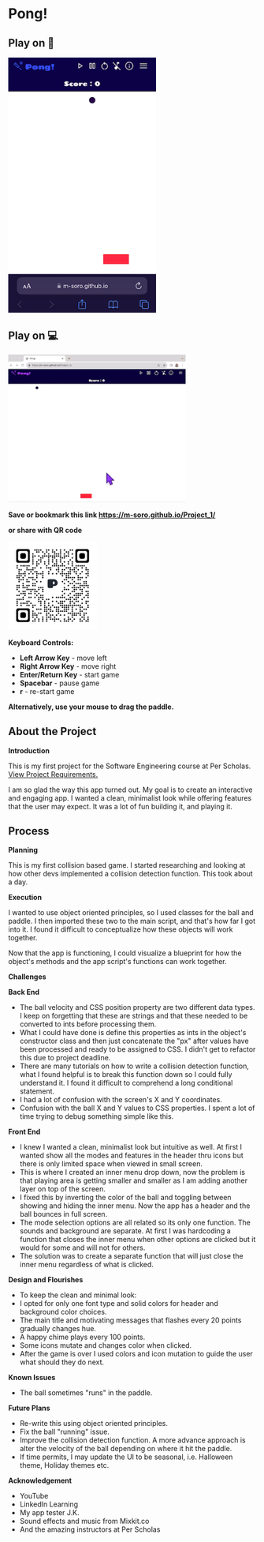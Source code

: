 # Pong!

## Play on 📱

<img src="https://github.com/m-soro/Project_1/blob/main/image/demo-mobile.gif?raw=true" width="300" height="517">

## Play on 💻

<img src="https://github.com/m-soro/Project_1/blob/main/image/demo-big-screen.gif?raw=true" width="360" height="299">

**Save or bookmark this link https://m-soro.github.io/Project_1/**

**or share with QR code**

<img src="https://github.com/m-soro/Project_1/blob/main/image/msoro.pong!.png?raw=true" width="180" height="180">

**Keyboard Controls:**

- **Left Arrow Key** - move left
- **Right Arrow Key** - move right
- **Enter/Return Key** - start game
- **Spacebar** - pause game
- **r** - re-start game

**Alternatively, use your mouse to drag the paddle.**

## About the Project

**Introduction**

This is my first project for the Software Engineering course at Per Scholas. [View Project Requirements.](files/project1Requirements.pdf)

I am so glad the way this app turned out. My goal is to create an interactive and engaging app.
I wanted a clean, minimalist look while offering features that the user may expect.
It was a lot of fun building it, and playing it.

## Process

**Planning**

This is my first collision based game. I started researching and looking at how other devs implemented a collision detection function. This took about a day.

**Execution**

I wanted to use object oriented principles, so I used classes for the ball and paddle. I then imported these two to the main script, and that's how far I got into it. I found it difficult to conceptualize how these objects will work together.

Now that the app is functioning, I could visualize a blueprint for how the object's methods and the app script's functions can work together.

**Challenges**

**Back End**

- The ball velocity and CSS position property are two different data types. I keep on forgetting that these are strings and that these needed to be converted to ints before processing them.
- What I could have done is define this properties as ints in the object's constructor class and then just concatenate the "px" after values have been processed and ready to be assigned to CSS. I didn't get to refactor this due to project deadline.
- There are many tutorials on how to write a collision detection function, what I found helpful is to break this function down so I could fully understand it. I found it difficult to comprehend a long conditional statement.
- I had a lot of confusion with the screen's X and Y coordinates.
- Confusion with the ball X and Y values to CSS properties. I spent a lot of time trying to debug something simple like this.

**Front End**

- I knew I wanted a clean, minimalist look but intuitive as well. At first I wanted show all the modes and features in the header thru icons but there is only limited space when viewed in small screen.
- This is where I created an inner menu drop down, now the problem is that playing area is getting smaller and smaller as I am adding another layer on top of the screen.
- I fixed this by inverting the color of the ball and toggling between showing and hiding the inner menu. Now the app has a header and the ball bounces in full screen.
- The mode selection options are all related so its only one function. The sounds and background are separate. At first I was hardcoding a function that closes the inner menu when other options are clicked but it would for some and will not for others.
- The solution was to create a separate function that will just close the inner menu regardless of what is clicked.

**Design and Flourishes**

- To keep the clean and minimal look:
- I opted for only one font type and solid colors for header and background color choices.
- The main title and motivating messages that flashes every 20 points gradually changes hue.
- A happy chime plays every 100 points.
- Some icons mutate and changes color when clicked.
- After the game is over I used colors and icon mutation to guide the user what should they do next.

**Known Issues**

- The ball sometimes "runs" in the paddle.

**Future Plans**

- Re-write this using object oriented principles.
- Fix the ball "running" issue.
- Improve the collision detection function. A more advance approach is alter the velocity of the ball depending on where it hit the paddle.
- If time permits, I may update the UI to be seasonal, i.e. Halloween theme, Holiday themes etc.

**Acknowledgement**

- YouTube
- LinkedIn Learning
- My app tester J.K.
- Sound effects and music from Mixkit.co
- And the amazing instructors at Per Scholas
